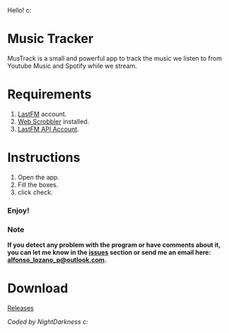 Hello! c:

# Music Tracker

MusTrack is a small and powerful app to track the music we listen to from Youtube Music and Spotify while we stream.

# Requirements

1) [LastFM](https://www.last.fm/es/) account.
2) [Web Scrobbler](https://chrome.google.com/webstore/detail/web-scrobbler/hhinaapppaileiechjoiifaancjggfjm?hl=en) installed.
3) [LastFM API Account](https://www.last.fm/api/account/create).

# Instructions

1) Open the app.
2) Fill the boxes.
3) click check.

### Enjoy!

### Note

**If you detect any problem with the program or have comments about it, you can let me know in the [issues](https://github.com/NIghtDarkness/MusTrack/issues) section or send me an email here: alfonso_lozano_p@outlook.com.**

# Download

[Releases](https://github.com/NIghtDarkness/MusTrack/releases)

_Coded by NightDarkness c:_